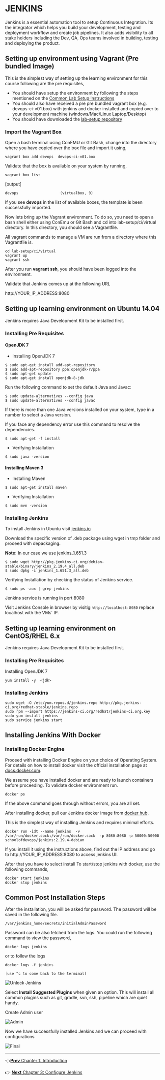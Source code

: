 # JENKINS

Jenkins is a essential automation tool to setup Continuous Integration. Its the integrator which helps you build your development,  testing and deployment  workflow and create job pipelines. It also adds visibility to all stake holders including the Dev, QA, Ops teams involved in building, testing and deploying the product.

## Setting up environment using  Vagrant (Pre bundled Image)

This is the simplest way of setting up the learning environment for this course following are the pre requisites,

  * You should have setup the environment by following the steps mentioned on the [Common Lab Setup Instructions](https://github.com/schoolofdevops/lab-setup/blob/master/common/common-lab-setup-instructions.md)  
  * You should also have received a pre pre bundled vagrant box (e.g. devops-ci-v01.box) with jenkins and docker installed and copied over to your development machine (windows/Mac/Linux Laptop/Desktop)  
  * You should have downloaded the [lab-setup repository]( https://github.com/schoolofdevops/lab-setup)  

### Import the Vagrant Box

Open a bash terminal using ConEMU or Git Bash, change into the directory where you have copied over the box file and import it using,

```
vagrant box add devops  devops-ci-v01.box
```

Validate that the box is available on your system by running,

```
vagrant box list
```

[output]

```
devops                   (virtualbox, 0)
```

If you see **devops** in the list of available boxes, the template is been successfully imported.

Now lets bring up the Vagrant environment. To do so, you need to open a bash shell either using ConEmu or Git Bash and cd into lab-setup/ci/virtual directory. In this directory, you should see a Vagrantfile.

All vagrant commands to manage a VM are run from a directory where this Vagrantfile is.

```
cd lab-setup/ci/virtual
vagrant up
vagrant ssh
```

After you run **vagrant ssh**, you should have been logged into the environment.

Validate that Jenkins comes up at the following URL

http://YOUR_IP_ADDRESS:8080


## Setting up learning environment on Ubuntu 14.04

Jenkins requires Java Development Kit to be installed first.

### Installing Pre Requisites

#### OpenJDK 7

* Installing OpenJDK 7

```
$ sudo apt-get install add-apt-repository
$ sudo add-apt-repository ppa:openjdk-r/ppa
$ sudo apt-get update
$ sudo apt-get install openjdk-8-jdk
```

Run the following command to set the default Java and Javac:

```
$ sudo update-alternatives --config java
$ sudo update-alternatives --config javac
```

If there is more than one Java versions installed on your system, type in a number to select a Java version.

If you face any dependency error use this command to resolve the dependencies.

```
$ sudo apt-get -f install
```

* Verifying Installation

```
$ sudo java -version
```

#### Installing Maven 3

* Installing Maven

```
$ sudo apt-get install maven
```

* Verifying Installation

```
$ sudo mvn -version
```

### Installing Jenkins

To install Jenkins in Ubuntu visit [jenkins.io](http://pkg.jenkins-ci.org/debian-stable/)

Download the specific version of .deb package using wget in tmp folder and proceed with depackaging.

**Note:** In our case we use jenkins_1.651.3

```
$ sudo wget http://pkg.jenkins-ci.org/debian-stable/binary/jenkins_2.19.4_all.deb
$ sudo dpkg -i jenkins_1.651.3_all.deb
```

Verifying Installation by checking the status of Jenkins service.

```
$ sudo ps -aux | grep jenkins
```

Jenkins service is running in port 8080

Visit Jenkins Console in browser by visitig `http://localhost:8080` replace localhost with the VMs' IP.

## Setting up learning environment on CentOS/RHEL 6.x

Jenkins requires Java Development Kit to be installed first.

### Installing Pre Requisites

Installing OpenJDK 7

```
yum install -y  <jdk>
```

### Installing Jenkins

```
sudo wget -O /etc/yum.repos.d/jenkins.repo http://pkg.jenkins-ci.org/redhat-stable/jenkins.repo
sudo rpm --import https://jenkins-ci.org/redhat/jenkins-ci.org.key
sudo yum install jenkins
sudo service jenkins start
```

## Installing Jenkins With Docker

### Installing Docker Engine

Proceed with installing Docker Engine on your choice of Operating System. For details on how to install docker visit the official installation page at  [docs.docker.com](https://docs.docker.com/engine/installation/).

We assume you have installed docker and are ready to launch containers before proceeding. To validate docker environment run.

```
docker ps
```

If the above command goes through without errors, you are all set.

After installing docker, pull our Jenkins docker image from [docker hub](https://hub.docker.com/_/jenkins/).

This is the simplest way of installing Jenkins and requires minimal efforts.

```
docker run -idt --name jenkins  -v /var/run/docker.sock:/var/run/docker.sock  -p 8080:8080 -p 50000:50000 schoolofdevops/jenkins:2.19.4-debian
```

If you install it using the instructions above, find out the IP address and go to http://YOUR_IP_ADDRESS:8080 to access jenkins UI.

After that you have to select install
To start/stop jenkins with docker, use the following commands,

```
docker start jenkins
docker stop jenkins
```

## Common Post Installation Steps

After the installation, you will be asked for password. The password will be saved in the following file.

```
/var/jenkins_home/secrets/initialAdminPassword
```

Password can be also fetched from the logs. You could run the following command to view the password,

```
docker logs jenkins
```

or to follow the logs

```
docker logs -f jenkins

[use ^c to come back to the terminal]
```

![Unlock Jenkins](images/chap2/Unlock_Jenkins.png)


Select **Install Suggested Plugins** when given an option. This will install all common plugins such as git, gradle, svn, ssh, pipeline which are quiet handy.

Create Admin user

![Admin](images/chap2/Create_Admin.png)

Now we have successfully installed Jenkins and we can proceed with configurations

![Final](images/chap2/Complete_Install.png)

-----
:point_left:[**Prev** Chapter 1: Introduction](https://github.com/schoolofdevops/learn-jenkins/blob/master/Continuous-Delivery/chapters/010_introduction.md)

:point_right: [**Next** Chapter 3: Configure Jenkins](https://github.com/schoolofdevops/learn-jenkins/blob/master/Continuous-Delivery/chapters/030_configure_jenkins.md)
